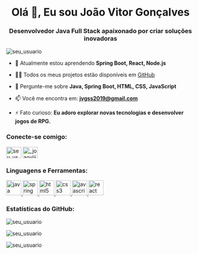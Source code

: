 <h1 align="center">Olá 👋, Eu sou João Vitor Gonçalves</h1>
<h3 align="center">Desenvolvedor Java Full Stack apaixonado por criar soluções inovadoras</h3>

<p align="left"> <img src="https://komarev.com/ghpvc/?username=seu_usuario&label=Profile%20views&color=0e75b6&style=flat" alt="seu_usuario" /> </p>

- 🌱 Atualmente estou aprendendo **Spring Boot, React, Node.js**

- 👨‍💻 Todos os meus projetos estão disponíveis em [GitHub](https://github.com/jvgss)

- 💬 Pergunte-me sobre **Java, Spring Boot, HTML, CSS, JavaScript**

- 📫 Você me encontra em: **jvgss2019@gmail.com**

- ⚡ Fato curioso: **Eu adoro explorar novas tecnologias e desenvolver jogos de RPG.**

<h3 align="left">Conecte-se comigo:</h3>
<p align="left">
<a href="https://linkedin.com/in/joão-vítor-gonçalves-soares-dos-santos-770373160/" target="blank"><img align="center" src="https://cdn.jsdelivr.net/npm/simple-icons@3.1.0/icons/linkedin.svg" alt="seu_usuario" height="30" width="40" /></a>
<a href="https://www.instagram.com/_joaoviiitor/" target="blank"><img align="center" src="https://cdn.jsdelivr.net/npm/simple-icons@3.1.0/icons/instagram.svg" alt="_joaoviiitor" height="30" width="40" /></a>
</p>

<h3 align="left">Linguagens e Ferramentas:</h3>
<p align="left"> 
    <a href="https://www.java.com" target="_blank"> 
        <img src="https://cdn.jsdelivr.net/npm/simple-icons@3.1.0/icons/java.svg" alt="java" width="40" height="40"/> 
    </a> 
    <a href="https://spring.io/" target="_blank"> 
        <img src="https://cdn.jsdelivr.net/npm/simple-icons@3.1.0/icons/spring.svg" alt="spring" width="40" height="40"/> 
    </a> 
    <a href="https://www.w3schools.com/html/" target="_blank"> 
        <img src="https://cdn.jsdelivr.net/npm/simple-icons@3.1.0/icons/html5.svg" alt="html5" width="40" height="40"/> 
    </a> 
    <a href="https://www.w3schools.com/css/" target="_blank"> 
        <img src="https://cdn.jsdelivr.net/npm/simple-icons@3.1.0/icons/css3.svg" alt="css3" width="40" height="40"/> 
    </a> 
    <a href="https://www.javascript.com/" target="_blank"> 
        <img src="https://cdn.jsdelivr.net/npm/simple-icons@3.1.0/icons/javascript.svg" alt="javascript" width="40" height="40"/> 
    </a> 
    <a href="https://reactjs.org/" target="_blank"> 
        <img src="https://cdn.jsdelivr.net/npm/simple-icons@3.1.0/icons/react.svg" alt="react" width="40" height="40"/> 
    </a> 
</p>

<h3 align="left">Estatísticas do GitHub:</h3>
<p><img align="center" src="https://github-readme-stats.vercel.app/api?username=seu_usuario&show_icons=true&locale=en" alt="seu_usuario" /></p>
<p><img align="center" src="https://github-readme-streak-stats.herokuapp.com/?user=seu_usuario&" alt="seu_usuario" /></p>
<p><img align="center" src="https://github-readme-stats.vercel.app/api/top-langs?username=seu_usuario&show_icons=true&locale=en&layout=compact" alt="seu_usuario" /></p>
